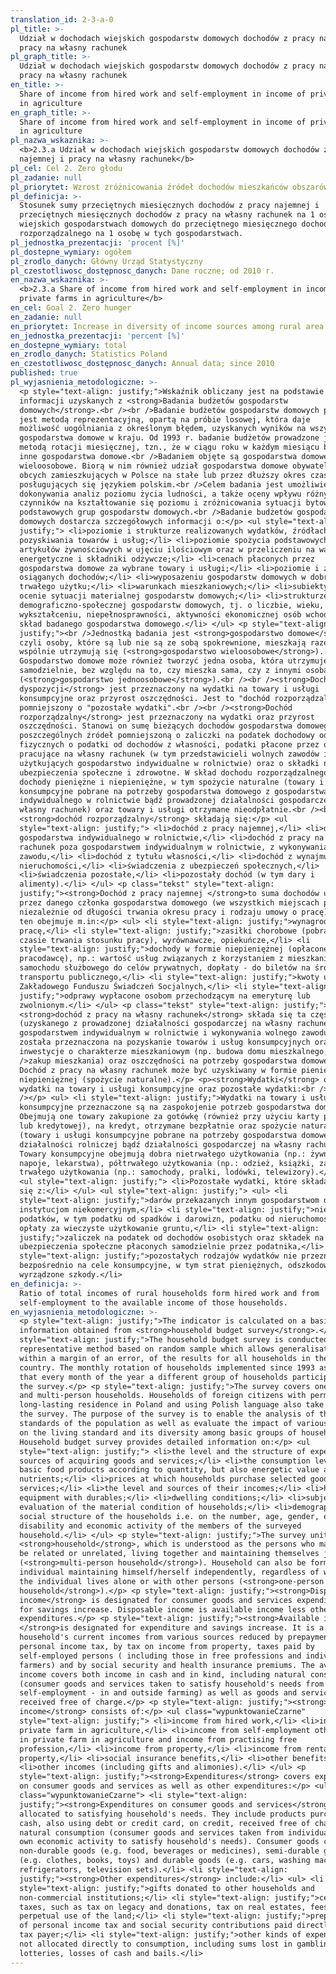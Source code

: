 ```yaml
---
translation_id: 2-3-a-0
pl_title: >-
  Udział w dochodach wiejskich gospodarstw domowych dochodów z pracy najemnej i
  pracy na własny rachunek
pl_graph_title: >-
  Udział w dochodach wiejskich gospodarstw domowych dochodów z pracy najemnej i
  pracy na własny rachunek
en_title: >-
  Share of income from hired work and self-employment in income of private farms
  in agriculture
en_graph_title: >-
  Share of income from hired work and self-employment in income of private farms
  in agriculture
pl_nazwa_wskaznika: >-
  <b>2.3.a Udział w dochodach wiejskich gospodarstw domowych dochodów z pracy
  najemnej i pracy na własny rachunek</b>
pl_cel: Cel 2. Zero głodu
pl_zadanie: null
pl_priorytet: Wzrost zróżnicowania źródeł dochodów mieszkańców obszarów wiejskich
pl_definicja: >-
  Stosunek sumy przeciętnych miesięcznych dochodów z pracy najemnej i
  przeciętnych miesięcznych dochodów z pracy na własny rachunek na 1 osobę w
  wiejskich gospodarstwach domowych do przeciętnego miesięcznego dochodu
  rozporządzalnego na 1 osobę w tych gospodarstwach.
pl_jednostka_prezentacji: 'procent [%]'
pl_dostepne_wymiary: ogółem
pl_zrodlo_danych: Główny Urząd Statystyczny
pl_czestotliwosc_dostępnosc_danych: Dane roczne; od 2010 r.
en_nazwa_wskaznika: >-
  <b>2.3.a Share of income from hired work and self-employment in income of
  private farms in agriculture</b>
en_cel: Goal 2. Zero hunger
en_zadanie: null
en_priorytet: Increase in diversity of income sources among rural area population
en_jednostka_prezentacji: 'percent [%]'
en_dostepne_wymiary: total
en_zrodlo_danych: Statistics Poland
en_czestotliwosc_dostępnosc_danych: Annual data; since 2010
published: true
pl_wyjasnienia_metodologiczne: >-
  <p style="text-align: justify;">Wskaźnik obliczany jest na podstawie
  informacji uzyskanych z <strong>Badania budżetów gospodarstw
  domowych</strong>.<br /><br />Badanie budżetów gospodarstw domowych prowadzone
  jest metodą reprezentacyjną, opartą na próbie losowej, która daje
  możliwość uogólniania z określonym błędem, uzyskanych wyników na wszystkie
  gospodarstwa domowe w kraju. Od 1993 r. badanie budżetów prowadzone jest
  metodą rotacji miesięcznej, tzn., że w ciągu roku w każdym miesiącu badane są
  inne gospodarstwa domowe.<br />Badaniem objęte są gospodarstwa domowe jedno- i
  wieloosobowe. Biorą w nim również udział gospodarstwa domowe obywateli państw
  obcych zamieszkujących w Polsce na stałe lub przez dłuższy okres czasu i
  posługujących się językiem polskim.<br />Celem badania jest umożliwienie
  dokonywania analiz poziomu życia ludności, a także oceny wpływu różnych
  czynników na kształtowanie się poziomu i zróżnicowania sytuacji bytowej
  podstawowych grup gospodarstw domowych.<br />Badanie budżetów gospodarstw
  domowych dostarcza szczegółowych informacji o:</p> <ul style="text-align:
  justify;"> <li>poziomie i strukturze realizowanych wydatków, źródłach
  pozyskiwania towarów i usług;</li> <li>poziomie spożycia podstawowych
  artykułów żywnościowych w ujęciu ilościowym oraz w przeliczeniu na wartości
  energetyczne i składniki odżywcze;</li> <li>cenach płaconych przez
  gospodarstwa domowe za wybrane towary i usługi;</li> <li>poziomie i źródłach
  osiąganych dochodów;</li> <li>wyposażeniu gospodarstw domowych w dobra
  trwałego użytku;</li> <li>warunkach mieszkaniowych;</li> <li>subiektywnej
  ocenie sytuacji materialnej gospodarstw domowych;</li> <li>strukturze
  demograficzno-społecznej gospodarstw domowych, tj. o liczbie, wieku, płci,
  wykształceniu, niepełnosprawności, aktywności ekonomicznej osób wchodzących w
  skład badanego gospodarstwa domowego.</li> </ul> <p style="text-align:
  justify;"><br />Jednostką badania jest <strong>gospodarstwo domowe</strong>,
  czyli osoby, które są lub nie są ze sobą spokrewnione, mieszkają razem i
  wspólnie utrzymują się (<strong>gospodarstwo wieloosobowe</strong>).
  Gospodarstwo domowe może również tworzyć jedna osoba, która utrzymuje się
  samodzielnie, bez względu na to, czy mieszka sama, czy z innymi osobami
  (<strong>gospodarstwo jednoosobowe</strong>).<br /><br /><strong>Dochód do
  dyspozycji</strong> jest przeznaczony na wydatki na towary i usługi
  konsumpcyjne oraz przyrost oszczędności. Jest to "dochód rozporządzalny"
  pomniejszony o "pozostałe wydatki".<br /><br /><strong>Dochód
  rozporządzalny</strong> jest przeznaczony na wydatki oraz przyrost
  oszczędności. Stanowi on sumę bieżących dochodów gospodarstwa domowego z
  poszczególnych źródeł pomniejszoną o zaliczki na podatek dochodowy od osób
  fizycznych o podatki od dochodów z własności, podatki płacone przez osoby
  pracujące na własny rachunek (w tym przedstawicieli wolnych zawodów i osób
  użytkujących gospodarstwo indywidualne w rolnictwie) oraz o składki na
  ubezpieczenia społeczne i zdrowotne. W skład dochodu rozporządzalnego wchodzą
  dochody pieniężne i niepieniężne, w tym spożycie naturalne (towary i usługi
  konsumpcyjne pobrane na potrzeby gospodarstwa domowego z gospodarstwa
  indywidualnego w rolnictwie bądź prowadzonej działalności gospodarczej na
  własny rachunek) oraz towary i usługi otrzymane nieodpłatnie.<br /><br />Na
  <strong>dochód rozporządzalny</strong> składają się:</p> <ul
  style="text-align: justify;"> <li>dochód z pracy najemnej,</li> <li>dochód z
  gospodarstwa indywidualnego w rolnictwie,</li> <li>dochód z pracy na własny
  rachunek poza gospodarstwem indywidualnym w rolnictwie, z wykonywania wolnego
  zawodu,</li> <li>dochód z tytułu własności,</li> <li>dochód z wynajmu
  nieruchomości,</li> <li>świadczenia z ubezpieczeń społecznych,</li>
  <li>świadczenia pozostałe,</li> <li>pozostały dochód (w tym dary i
  alimenty).</li> </ul> <p class="tekst" style="text-align:
  justify;"><strong>Dochód z pracy najemnej </strong>to suma dochodów uzyskanych
  przez danego członka gospodarstwa domowego (we wszystkich miejscach pracy,
  niezależnie od długości trwania okresu pracy i rodzaju umowy o pracę). Dochód
  ten obejmuje m.in:</p> <ul> <li style="text-align: justify;">wynagrodzenie za
  pracę,</li> <li style="text-align: justify;">zasiłki chorobowe (pobrane w
  czasie trwania stosunku pracy), wyrównawcze, opiekuńcze,</li> <li
  style="text-align: justify;">dochody w formie niepieniężnej (opłacone przez
  pracodawcę), np.: wartość usług związanych z korzystaniem z mieszkania czy
  samochodu służbowego do celów prywatnych, dopłaty - do biletów na środki
  transportu publicznego,</li> <li style="text-align: justify;">kwoty uzyskane z
  Zakładowego Funduszu Świadczeń Socjalnych,</li> <li style="text-align:
  justify;">odprawy wypłacone osobom przechodzącym na emeryturę lub
  zwolnionym.</li> </ul> <p class="tekst" style="text-align: justify;">Na
  <strong>dochód z pracy na własny rachunek</strong> składa się ta część dochodu
  (uzyskanego z prowadzonej działalności gospodarczej na własny rachunek poza
  gospodarstwem indywidualnym w rolnictwie i wykonywania wolnego zawodu), jaka
  została przeznaczona na pozyskanie towarów i usług konsumpcyjnych oraz na
  inwestycje o charakterze mieszkaniowym (np. budowa domu mieszkalnego,<br
  />zakup mieszkania) oraz oszczędności na potrzeby gospodarstwa domowego.
  Dochód z pracy na własny rachunek może być uzyskiwany w formie pieniężnej lub
  niepieniężnej (spożycie naturalne).</p> <p><strong>Wydatki</strong> obejmują
  wydatki na towary i usługi konsumpcyjne oraz pozostałe wydatki:<br /><br
  /></p> <ul> <li style="text-align: justify;">Wydatki na towary i usługi
  konsumpcyjne przeznaczone są na zaspokojenie potrzeb gospodarstwa domowego.
  Obejmują one towary zakupione za gotówkę (również przy użyciu karty płatniczej
  lub kredytowej), na kredyt, otrzymane bezpłatnie oraz spożycie naturalne
  (towary i usługi konsumpcyjne pobrane na potrzeby gospodarstwa domowego z
  działalności rolniczej bądź działalności gospodarczej na własny rachunek).
  Towary konsumpcyjne obejmują dobra nietrwałego użytkowania (np.: żywność,
  napoje, lekarstwa), półtrwałego użytkowania (np.: odzież, książki, zabawki) i
  trwałego użytkowania (np.: samochody, pralki, lodówki, telewizory).</li> </ul>
  <ul style="text-align: justify;"> <li>Pozostałe wydatki, które składają
  się z:</li> </ul> <ul style="text-align: justify;"> <ul> <li
  style="text-align: justify;">darów przekazanych innym gospodarstwom domowym i
  instytucjom niekomercyjnym,</li> <li style="text-align: justify;">niektórych
  podatków, w tym podatku od spadków i darowizn, podatku od nieruchomości,
  opłaty za wieczyste użytkowanie gruntu,</li> <li style="text-align:
  justify;">zaliczek na podatek od dochodów osobistych oraz składek na
  ubezpieczenia społeczne płaconych samodzielnie przez podatnika,</li> <li
  style="text-align: justify;">pozostałych rodzajów wydatków nie przeznaczonych
  bezpośrednio na cele konsumpcyjne, w tym strat pieniężnych, odszkodowań za
  wyrządzone szkody.</li>
en_definicja: >-
  Ratio of total incomes of rural households form hired work and from
  self-employment to the available income of those households.
en_wyjasnienia_metodologiczne: >-
  <p style="text-align: justify;">The indicator is calculated on a basis of
  information obtained from <strong>household budget survey</strong>.</p> <p
  style="text-align: justify;">The household budget survey is conducted using
  representative method based on random sample which allows generalisation,
  within a margin of an error, of the results for all households in the
  country. The monthly rotation of households implemented since 1993 assumes
  that every month of the year a different group of households participates in
  the survey.</p> <p style="text-align: justify;">The survey covers one-person
  and multi-person households. Households of foreign citizens with permanent or
  long-lasting residence in Poland and using Polish language also take part in
  the survey. The purpose of the survey is to enable the analysis of the living
  standards of the population as well as evaluate the impact of various factors
  on the living standard and its diversity among basic groups of households.
  Household budget survey provides detailed information on:</p> <ul
  style="text-align: justify;"> <li>the level and the structure of expenditures,
  sources of acquiring goods and services;</li> <li>the consumption level of
  basic food products according to quantity, but also energetic value and
  nutrients;</li> <li>prices at which households purchase selected goods and
  services;</li> <li>the level and sources of their incomes;</li> <li>household
  equipment with durables;</li> <li>dwelling conditions;</li> <li>subjective
  evaluation of the material condition of households;</li> <li>demographic and
  social structure of the households i.e. on the number, age, gender, education,
  disability and economic activity of the members of the surveyed
  household.</li> </ul> <p style="text-align: justify;">The survey unit is a
  <strong>household</strong>, which is understood as the persons who may
  be related or unrelated, living together and maintaining themselves jointly
  (<strong>multi-person household</strong>). Household can also be formed by one
  individual maintaining himself/herself independently, regardless of whether
  the individual lives alone or with other persons (<strong>one-person
  household</strong>).</p> <p style="text-align: justify;"><strong>Disposable
  income</strong> is designated for consumer goods and services expenditures and
  for savings increase. Disposable income is available income less other
  expenditures.</p> <p style="text-align: justify;"><strong>Available income
  </strong>is designated for expenditure and savings increase. It is a sum of
  household's current incomes from various sources reduced by prepayments on
  personal income tax, by tax on income from property, taxes paid by
  self-employed persons ( including those in free professions and individual
  farmers) and by social security and health insurance premiums. The available
  income covers both income in cash and in kind, including natural consumption
  (consumer goods and services taken to satisfy household's needs from
  self-employment - in and outside farming) as well as goods and services
  received free of charge.</p> <p style="text-align: justify;"><strong>Available
  income</strong> consists of:</p> <ul class="wypunktowanieCzarne"
  style="text-align: justify;"> <li>income from hired work,</li> <li>income from
  private farm in agriculture,</li> <li>income from self-employment other than
  in private farm in agriculture and income from practising free
  profession,</li> <li>income from property,</li> <li>income from rental of a
  property,</li> <li>social insurance benefits,</li> <li>other benefits,</li>
  <li>other incomes (including gifts and alimonies).</li> </ul> <p
  style="text-align: justify;"><strong>Expenditures</strong> covers expenditures
  on consumer goods and services as well as other expenditures:</p> <ul
  class="wypunktowanieCzarne"> <li style="text-align:
  justify;"><strong>Expenditures on consumer goods and services</strong> are
  allocated to satisfying household's needs. They include products purchased by
  cash, also using debt or credit card, on credit, received free of charge and
  natural consumption (consumer goods and services taken from individual farm or
  own economic activity to satisfy household's needs). Consumer goods comprise
  non-durable goods (e.g. food, beverages or medicines), semi-durable goods
  (e.g. clothes, books, toys) and durable goods (e.g. cars, washing machines,
  refrigerators, television sets).</li> <li style="text-align:
  justify;"><strong>Other expenditures</strong> include:</li> <ul> <li
  style="text-align: justify;">gifts donated to other households and
  non-commercial institutions;</li> <li style="text-align: justify;">certain
  taxes, such as tax on legacy and donations, tax on real estates, fees for
  perpetual use of the land;</li> <li style="text-align: justify;">prepayments
  of personal income tax and social security contributions paid directly by the
  tax payer;</li> <li style="text-align: justify;">other kinds of expenditures
  not allocated directly to consumption, including sums lost in gambling and
  lotteries, losses of cash and bails.</li>
---
```

